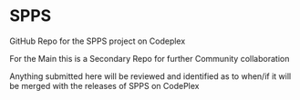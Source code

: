 # SPPS
GitHub Repo for the SPPS project on Codeplex

For the Main this is a Secondary Repo for further Community collaboration

Anything submitted here will be reviewed and identified as to when/if it will be merged with the releases of SPPS on CodePlex
